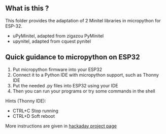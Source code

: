 ## What is this ?

This folder provides the adaptation of 2 Minitel libraries in micropython for ESP-32.

* uPyMinitel, adapted from zigazou PyMinitel
* upynitel, adapted from cquest pynitel

## Quick guidance to micropython on ESP32
1. Put micropython firmware into your ESP32
2. Connect it to a Python IDE with micropython support, such as Thonny IDE
3. Put the needed .py files into ESP32 using your IDE
4. Then you can run your programs or try some commands in the shell

Hints (Thonny IDE):
* CTRL+C Stop running
* CTRL+D Soft reboot

More instructions are given in [hackaday project page](https://hackaday.io/project/180473/instructions)
